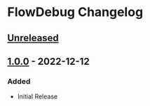 <!-- Keep a Changelog guide -> https://keepachangelog.com -->

# FlowDebug Changelog

## [Unreleased]

## [1.0.0] - 2022-12-12

### Added
- Initial Release

[Unreleased]: https://github.com/tweis/FlowDebug/compare/v1.0.0...HEAD
[1.0.0]: https://github.com/tweis/FlowDebug/commits/v1.0.0
